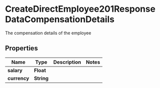 

# CreateDirectEmployee201ResponseDataCompensationDetails

The compensation details of the employee

## Properties

| Name | Type | Description | Notes |
|------------ | ------------- | ------------- | -------------|
|**salary** | **Float** |  |  |
|**currency** | **String** |  |  |



